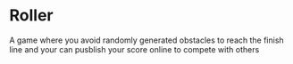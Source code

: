 # Roller
 A game where you avoid randomly generated obstacles to reach the finish line and your can pusblish your score online to compete with others
